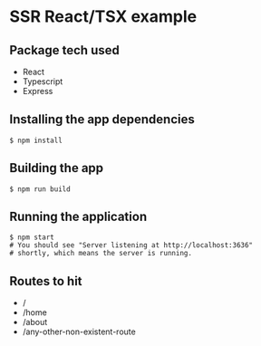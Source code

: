 # SSR React/TSX example

## Package tech used
- React
- Typescript
- Express

## Installing the app dependencies
```
$ npm install
```

## Building the app
```
$ npm run build
```

## Running the application
```
$ npm start
# You should see "Server listening at http://localhost:3636" 
# shortly, which means the server is running.
```

## Routes to hit
- /
- /home
- /about
- /any-other-non-existent-route